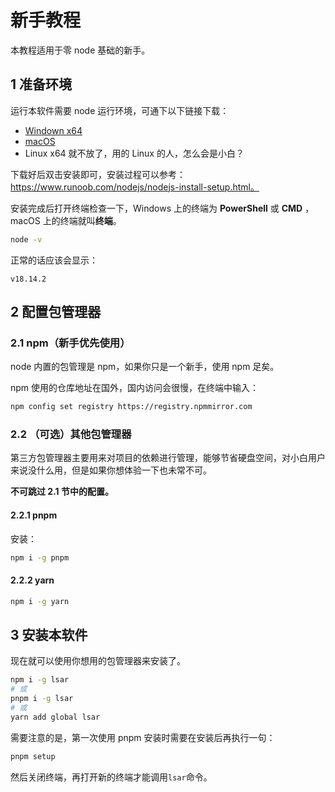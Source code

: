 # 新手教程

本教程适用于零 node 基础的新手。

## 1 准备环境

运行本软件需要 node 运行环境，可通下以下链接下载：

- [Windown x64](https://nodejs.org/dist/v18.14.2/node-v18.14.2-x64.msi)
- [macOS](https://nodejs.org/dist/v18.14.2/node-v18.14.2.pkg)
- Linux x64 就不放了，用的 Linux 的人，怎么会是小白？

下载好后双击安装即可，安装过程可以参考：https://www.runoob.com/nodejs/nodejs-install-setup.html。

安装完成后打开终端检查一下，Windows 上的终端为 **PowerShell** 或 **CMD** ，macOS 上的终端就叫**终端**。

```bash
node -v
```

正常的话应该会显示：

```
v18.14.2
```

## 2 配置包管理器

### 2.1 npm（新手优先使用）

node 内置的包管理是 npm，如果你只是一个新手，使用 npm 足矣。

npm 使用的仓库地址在国外，国内访问会很慢，在终端中输入：

```bash
npm config set registry https://registry.npmmirror.com
```

### 2.2 （可选）其他包管理器

第三方包管理器主要用来对项目的依赖进行管理，能够节省硬盘空间，对小白用户来说没什么用，但是如果你想体验一下也未常不可。

**不可跳过 2.1 节中的配置。**

#### 2.2.1 pnpm

安装：

```bash
npm i -g pnpm
```

#### 2.2.2 yarn

```bash
npm i -g yarn
```

## 3 安装本软件

现在就可以使用你想用的包管理器来安装了。

```bash
npm i -g lsar
# 或
pnpm i -g lsar
# 或
yarn add global lsar
```

需要注意的是，第一次使用 pnpm 安装时需要在安装后再执行一句：

```bash
pnpm setup                                                                                                             
```

然后关闭终端，再打开新的终端才能调用`lsar`命令。

